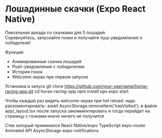 # Лошадинные скачки (Expo React Native)

Пиксельная аркада со скачками для 5 лошадей.  
Соревнуйтесь, запускайте гонки и получайте пуш-уведомление о победителе!

 Функции

- Анимированные скачки лошадей
- Push-уведомления с победителем 
- История гонок 
- Welcome-экран при первом запуске

Установка и запуск
git clone https://github.com/your-username/horse-racing-app.git
cd horse-racing-app
npm install
npx expo start


Чтобы каждый раз видеть welcome-экран при hot reload:
надо раскоментировать-  await AsyncStorage.removeItem('hasVisited');
в файле app/_layout.tsx 
после запуска закомментировать и тогда перейдет на страницу с гонками иначе ничего не получится


Стек который применялся
React Native/expo
TypeScript
expo-router
Animated API 
AsyncStorage
expo-notifications 
